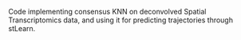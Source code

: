 Code implementing consensus KNN on deconvolved Spatial Transcriptomics data, and using it for predicting trajectories through stLearn.
